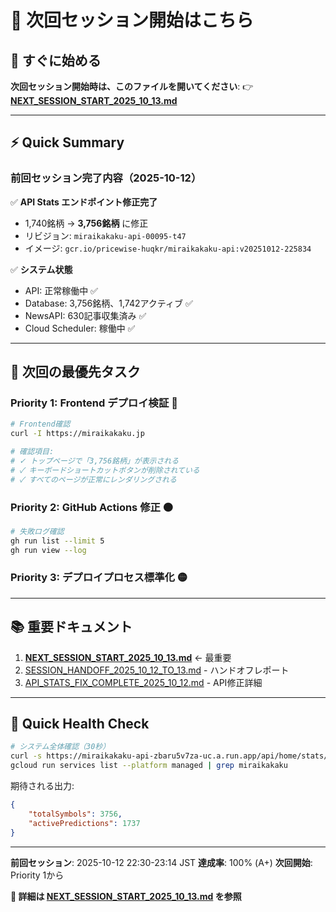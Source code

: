 # 🚀 次回セッション開始はこちら

## 📍 すぐに始める

**次回セッション開始時は、このファイルを開いてください**:
👉 **[NEXT_SESSION_START_2025_10_13.md](NEXT_SESSION_START_2025_10_13.md)**

---

## ⚡ Quick Summary

### 前回セッション完了内容（2025-10-12）

✅ **API Stats エンドポイント修正完了**
- 1,740銘柄 → **3,756銘柄** に修正
- リビジョン: `miraikakaku-api-00095-t47`
- イメージ: `gcr.io/pricewise-huqkr/miraikakaku-api:v20251012-225834`

✅ **システム状態**
- API: 正常稼働中 ✅
- Database: 3,756銘柄、1,742アクティブ ✅
- NewsAPI: 630記事収集済み ✅
- Cloud Scheduler: 稼働中 ✅

---

## 🎯 次回の最優先タスク

### Priority 1: Frontend デプロイ検証 🔴

```bash
# Frontend確認
curl -I https://miraikakaku.jp

# 確認項目:
# ✓ トップページで「3,756銘柄」が表示される
# ✓ キーボードショートカットボタンが削除されている
# ✓ すべてのページが正常にレンダリングされる
```

### Priority 2: GitHub Actions 修正 🟠

```bash
# 失敗ログ確認
gh run list --limit 5
gh run view --log
```

### Priority 3: デプロイプロセス標準化 🟡

---

## 📚 重要ドキュメント

1. **[NEXT_SESSION_START_2025_10_13.md](NEXT_SESSION_START_2025_10_13.md)** ← 最重要
2. [SESSION_HANDOFF_2025_10_12_TO_13.md](SESSION_HANDOFF_2025_10_12_TO_13.md) - ハンドオフレポート
3. [API_STATS_FIX_COMPLETE_2025_10_12.md](API_STATS_FIX_COMPLETE_2025_10_12.md) - API修正詳細

---

## 🔧 Quick Health Check

```bash
# システム全体確認（30秒）
curl -s https://miraikakaku-api-zbaru5v7za-uc.a.run.app/api/home/stats/summary | jq
gcloud run services list --platform managed | grep miraikakaku
```

期待される出力:
```json
{
    "totalSymbols": 3756,
    "activePredictions": 1737
}
```

---

**前回セッション**: 2025-10-12 22:30-23:14 JST
**達成率**: 100% (A+)
**次回開始**: Priority 1から

**📖 詳細は [NEXT_SESSION_START_2025_10_13.md](NEXT_SESSION_START_2025_10_13.md) を参照**
